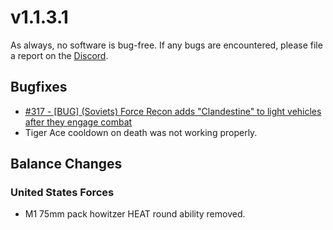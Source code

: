 # v1.1.3.1

As always, no software is bug-free. If any bugs are encountered, please file a report on the [Discord](https://discord.gg/6VeK5jhggB).

## Bugfixes

- [#317 - [BUG] (Soviets) Force Recon adds "Clandestine" to light vehicles after they engage combat](https://github.com/Stoklomolvi/Spearhead-Public/issues/317)
- Tiger Ace cooldown on death was not working properly.

## Balance Changes

### United States Forces

- M1 75mm pack howitzer HEAT round ability removed.
